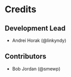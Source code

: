 Credits
=======

## Development Lead

* Andrei Horak (@linkyndy)

## Contributors

* Bob Jordan (@smewp)
